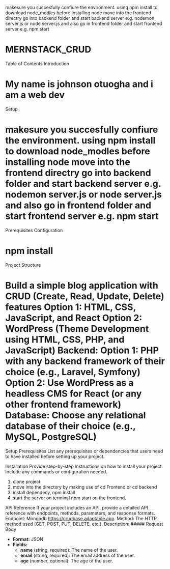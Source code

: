 
makesure you succesfully confiure the environment. using npm install to download node_modles before installing node move into the frontend directry
go into backend folder and start backend server e.g. nodemon server.js or node server.js
and also go in frontend folder and start frontend server e.g. npm start

# MERNSTACK_CRUD
Table of Contents
Introduction
# My name is johnson otuogha and i am a web dev
Setup
# makesure you succesfully confiure the environment. using npm install to download node_modles before installing node move into the frontend directry go into backend folder and start backend server e.g. nodemon server.js or node server.js and also go in frontend folder and start frontend server e.g. npm start
Prerequisites
Configuration
#   npm install
Project Structure
#  Build a simple blog application with CRUD (Create, Read, Update, Delete) features Option 1: HTML, CSS, JavaScript, and React Option 2: WordPress (Theme Development using HTML, CSS, PHP, and JavaScript) Backend: Option 1: PHP with any backend framework of their choice (e.g., Laravel, Symfony) Option 2: Use WordPress as a headless CMS for React (or any other frontend framework) Database: Choose any relational database of their choice (e.g., MySQL, PostgreSQL)
 

Setup<a name="setup"></a>
Prerequisites<a name="prerequisites"></a>
List any prerequisites or dependencies that users need to have installed before setting up your project.

Installation<a name="installation"></a>
Provide step-by-step instructions on how to install your project. Include any commands or configuration needed.
1) clone project
2) move into the directory by making use of cd Frontend or cd backend 
3) install dependecy, npm install
4) start the server on terminal npm start on the frontend.



API Reference<a name="api-reference"></a>
If your project includes an API, provide a detailed API reference with endpoints, methods, parameters, and response formats.
Endpoint: Mongodb https://crudbase.adaptable.app.
Method: The HTTP method used (GET, POST, PUT, DELETE, etc.).
Description: ##### Request Body

- **Format:** JSON
- **Fields:**
  - **name** (string, required): The name of the user.
  - **email** (string, required): The email address of the user.
  - **age** (number, optional): The age of the user.
